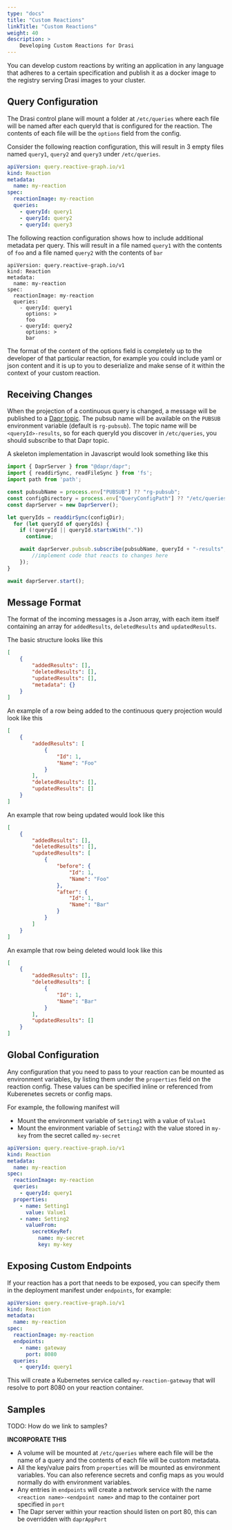 ```yaml
---
type: "docs"
title: "Custom Reactions"
linkTitle: "Custom Reactions"
weight: 40
description: >
    Developing Custom Reactions for Drasi
---
```


You can develop custom reactions by writing an application in any language that adheres to a certain specification and publish it as a docker image to the registry serving Drasi images to your cluster.

## Query Configuration

The Drasi control plane will mount a folder at `/etc/queries` where each file will be named after each queryId that is configured for the reaction.  The contents of each file will be the `options` field from the config.

Consider the following reaction configuration, this will result in 3 empty files named `query1`, `query2` and `query3` under `/etc/queries`.

```yaml {hl_lines=["7-11"]}
apiVersion: query.reactive-graph.io/v1
kind: Reaction
metadata:
  name: my-reaction
spec:
  reactionImage: my-reaction
  queries:
    - queryId: query1
    - queryId: query2
    - queryId: query3
```

The following reaction configuration shows how to include additional metadata per query.  This will result in a file named `query1` with the contents of `foo` and a file named `query2` with the contents of `bar`

```yaml{hl_lines=["9-10","12-13"]}
apiVersion: query.reactive-graph.io/v1
kind: Reaction
metadata:
  name: my-reaction
spec:
  reactionImage: my-reaction
  queries:
    - queryId: query1
      options: >
      foo
    - queryId: query2
      options: >
      bar
```

The format of the content of the options field is completely up to the developer of that particular reaction, for example you could include yaml or json content and it is up to you to deserialize and make sense of it within the context of your custom reaction.

## Receiving Changes

When the projection of a continuous query is changed, a message will be published to a [Dapr topic](https://docs.dapr.io/developing-applications/building-blocks/pubsub/howto-publish-subscribe/#subscribe-to-topics). The pubsub name will be available on the `PUBSUB` environment variable (default is `rg-pubsub`). The topic name will be `<queryId>-results`, so for each queryId you discover in `/etc/queries`, you should subscribe to that Dapr topic.

A skeleton implementation in Javascript would look something like this

```js
import { DaprServer } from "@dapr/dapr";
import { readdirSync, readFileSync } from 'fs';
import path from 'path';

const pubsubName = process.env["PUBSUB"] ?? "rg-pubsub";
const configDirectory = process.env["QueryConfigPath"] ?? "/etc/queries";
const daprServer = new DaprServer();

let queryIds = readdirSync(configDir);
  for (let queryId of queryIds) {
    if (!queryId || queryId.startsWith("."))
      continue;

    await daprServer.pubsub.subscribe(pubsubName, queryId + "-results", (events) => {
        //implement code that reacts to changes here
    });
}

await daprServer.start();
```

## Message Format

The format of the incoming messages is a Json array, with each item itself containing an array for `addedResults`, `deletedResults` and `updatedResults`.

The basic structure looks like this

```json
[
    {
        "addedResults": [],
        "deletedResults": [],
        "updatedResults": [],
        "metadata": {}
    }
]
```

An example of a row being added to the continuous query projection would look like this

```json {hl_lines=["3-8"]}
[
    {
        "addedResults": [
            {
                "Id": 1,
                "Name": "Foo"
            }
        ],
        "deletedResults": [],
        "updatedResults": []
    }
]
```

An example that row being updated would look like this

```json {hl_lines=["5-16"]}
[
    {
        "addedResults": [],
        "deletedResults": [],
        "updatedResults": [
            {
                "before": {
                    "Id": 1,
                    "Name": "Foo"
                },
                "after": {
                    "Id": 1,
                    "Name": "Bar"
                }
            }
        ]
    }
]
```

An example that row being deleted would look like this

```json {hl_lines=["4-9"]}
[
    {
        "addedResults": [],
        "deletedResults": [
            {
                "Id": 1,
                "Name": "Bar"
            }
        ],
        "updatedResults": []
    }
]
```

## Global Configuration

Any configuration that you need to pass to your reaction can be mounted as environment variables, by listing them under the `properties` field on the reaction config.  These values can be specified inline or referenced from Kuberenetes secrets or config maps.

For example, the following manifest will 
- Mount the environment variable of `Setting1` with a value of `Value1`
- Mount the environment variable of `Setting2` with the value stored in `my-key` from the secret called `my-secret`

```yaml {hl_lines=["9-16"]}
apiVersion: query.reactive-graph.io/v1
kind: Reaction
metadata:
  name: my-reaction
spec:
  reactionImage: my-reaction
  queries:
    - queryId: query1
  properties:
    - name: Setting1
      value: Value1
    - name: Setting2
      valueFrom:
        secretKeyRef:
          name: my-secret
          key: my-key
```

## Exposing Custom Endpoints

If your reaction has a port that needs to be exposed, you can specify them in the deployment manifest under `endpoints`, for example:

```yaml {hl_lines=["7-9"]}
apiVersion: query.reactive-graph.io/v1
kind: Reaction
metadata:
  name: my-reaction
spec:
  reactionImage: my-reaction
  endpoints:
    - name: gateway
      port: 8080
  queries:
    - queryId: query1
```

This will create a Kubernetes service called `my-reaction-gateway` that will resolve to port 8080 on your reaction container.

## Samples

TODO: How do we link to samples?


**INCORPORATE THIS**
 - A volume will be mounted at `/etc/queries` where each file will be the name of a query and the contents of each file will be custom metadata.
- All the key/value pairs from `properties` will be mounted as environment variables.  You can also reference secrets and config maps as you would normally do with environment variables.
- Any entries in `endpoints` will create a network service with the name `<reaction name>-<endpoint name>` and map to the container port specified in `port`
- The Dapr server within your reaction should listen on port 80, this can be overridden with `daprAppPort`
